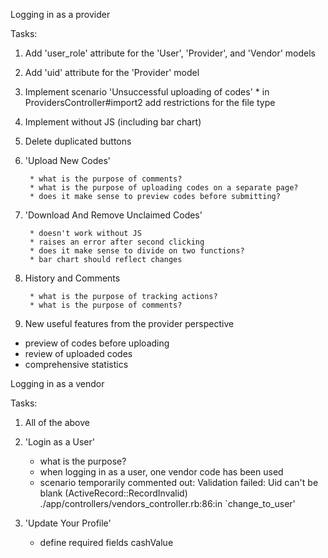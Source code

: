 Logging in as a provider

Tasks:

1. Add 'user_role' attribute for the 'User', 'Provider', and 'Vendor' models

2. Add 'uid' attribute for the 'Provider' model

3. Implement scenario 'Unsuccessful uploading of codes'
		* in ProvidersController#import2 add restrictions for the file type

4. Implement without JS (including bar chart)

5. Delete duplicated buttons

6. 'Upload New Codes'

		* what is the purpose of comments?
		* what is the purpose of uploading codes on a separate page?
		* does it make sense to preview codes before submitting?
 
7. 'Download And Remove Unclaimed Codes'

		* doesn't work without JS
		* raises an error after second clicking
		* does it make sense to divide on two functions?
		* bar chart should reflect changes

8. History and Comments

		* what is the purpose of tracking actions?
		* what is the purpose of comments?

9. New useful features from the provider perspective
  
  * preview of codes before uploading
  * review of uploaded codes
  * comprehensive statistics

Logging in as a vendor

Tasks:

1. All of the above

2. 'Login as a User'

	* what is the purpose?
	* when logging in as a user, one vendor code has been used
	* scenario temporarily commented out:
	    Validation failed: Uid can't be blank (ActiveRecord::RecordInvalid)
        ./app/controllers/vendors_controller.rb:86:in `change_to_user'

3. 'Update Your Profile'

	* define required fields
			cashValue